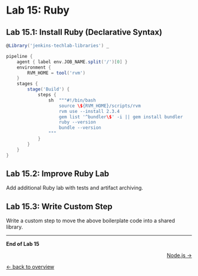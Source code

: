 Lab 15: Ruby
============

Lab 15.1: Install Ruby (Declarative Syntax)
-------------------------------------------

```groovy
@Library('jenkins-techlab-libraries') _

pipeline {
    agent { label env.JOB_NAME.split('/')[0] }
    environment {
        RVM_HOME = tool('rvm')
    }
    stages {
        stage('Build') {
            steps {
                sh  """#!/bin/bash
                    source \${RVM_HOME}/scripts/rvm
                    rvm use --install 2.3.4
                    gem list '^bundler\$' -i || gem install bundler
                    ruby --version
                    bundle --version
                """
            }
        }
    }
}
```

Lab 15.2: Improve Ruby Lab
--------------------------

Add additional Ruby lab with tests and artifact archiving.

Lab 15.3: Write Custom Step
---------------------------

Write a custom step to move the above boilerplate code
into a shared library.

---

**End of Lab 15**

<p width="100px" align="right"><a href="16_nodejs.md">Node.js →</a></p>

[← back to overview](../README.md)
